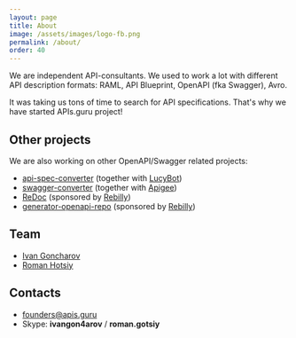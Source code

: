 ```yaml
---
layout: page
title: About
image: /assets/images/logo-fb.png
permalink: /about/
order: 40
---
```


We are independent API-consultants.
We used to work a lot with different API description formats: RAML, API Blueprint,
OpenAPI (fka Swagger), Avro.

It was taking us tons of time to search for API specifications. That's why we have started APIs.guru project!

## Other projects
We are also working on other OpenAPI/Swagger related projects:

- [api-spec-converter](https://github.com/lucybot/api-spec-converter) (together with [LucyBot](http://lucybot.com/))
- [swagger-converter](https://github.com/apigee-127/swagger-converter) (together with [Apigee](http://apigee.com/))
- [ReDoc](https://github.com/Rebilly/ReDoc) (sponsored by [Rebilly](https://www.rebilly.com/))
- [generator-openapi-repo](https://github.com/Rebilly/generator-openapi-repo) (sponsored by [Rebilly](https://www.rebilly.com/))

## Team

- [Ivan Goncharov](https://github.com/IvanGoncharov)
- [Roman Hotsiy](https://github.com/RomanGotsiy)

## Contacts

- [founders@apis.guru](mailto:founders@apis.guru)
- Skype: __ivangon4arov__ / __roman.gotsiy__
